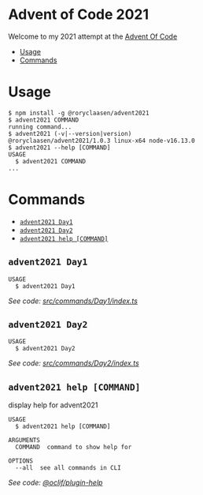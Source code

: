 Advent of Code 2021
===============

Welcome to my 2021 attempt at the [Advent Of Code](https://adventofcode.com/2021)

<!-- toc -->
* [Usage](#usage)
* [Commands](#commands)
<!-- tocstop -->

# Usage

<!-- usage -->
```sh-session
$ npm install -g @roryclaasen/advent2021
$ advent2021 COMMAND
running command...
$ advent2021 (-v|--version|version)
@roryclaasen/advent2021/1.0.3 linux-x64 node-v16.13.0
$ advent2021 --help [COMMAND]
USAGE
  $ advent2021 COMMAND
...
```
<!-- usagestop -->

# Commands

<!-- commands -->
* [`advent2021 Day1`](#advent2021-day1)
* [`advent2021 Day2`](#advent2021-day2)
* [`advent2021 help [COMMAND]`](#advent2021-help-command)

## `advent2021 Day1`

```
USAGE
  $ advent2021 Day1
```

_See code: [src/commands/Day1/index.ts](https://github.com/roryclaasen/advent2021/blob/v1.0.3/src/commands/Day1/index.ts)_

## `advent2021 Day2`

```
USAGE
  $ advent2021 Day2
```

_See code: [src/commands/Day2/index.ts](https://github.com/roryclaasen/advent2021/blob/v1.0.3/src/commands/Day2/index.ts)_

## `advent2021 help [COMMAND]`

display help for advent2021

```
USAGE
  $ advent2021 help [COMMAND]

ARGUMENTS
  COMMAND  command to show help for

OPTIONS
  --all  see all commands in CLI
```

_See code: [@oclif/plugin-help](https://github.com/oclif/plugin-help/blob/v3.2.10/src/commands/help.ts)_
<!-- commandsstop -->
